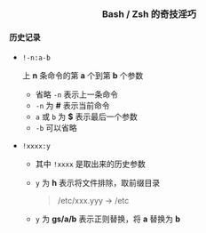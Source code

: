 <h3 align='center'> Bash / Zsh 的奇技淫巧 </h3>

#### 历史记录

- `!-n:a-b`

    上 **n** 条命令的第 **a** 个到第 **b** 个参数
    
    - 省略 `-n` 表示上一条命令
    - `-n` 为 **#** 表示当前命令
    - `a` 或 `b` 为 **$** 表示最后一个参数
    - `-b` 可以省略

- `!xxxx:y`

    - 其中 `!xxxx` 是取出来的历史参数 

    - `y` 为 **h** 表示将文件排除，取前缀目录
        > /etc/xxx.yyy -> /etc

    - `y` 为 **gs/a/b** 表示正则替换，将 **a** 替换为 **b**

